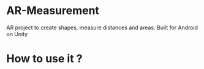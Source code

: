 # AR-Measurement
AR project to create shapes, measure distances and areas. Built for Android on Unity 


# How to use it ?


